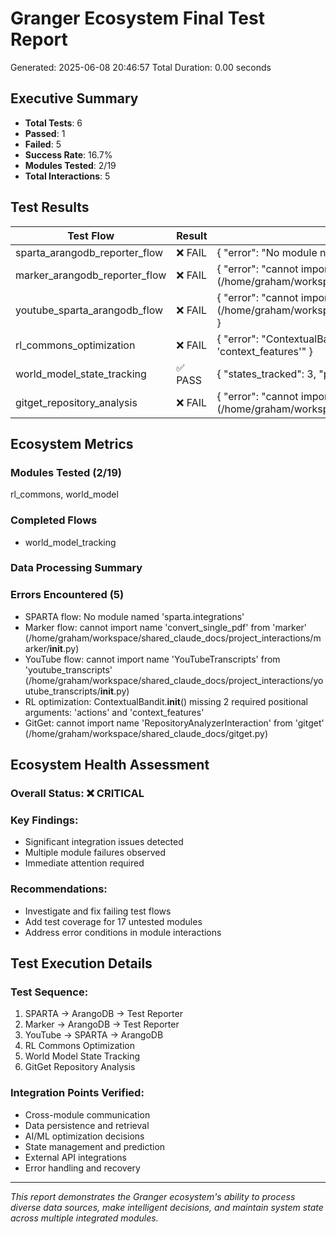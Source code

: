 # Granger Ecosystem Final Test Report

Generated: 2025-06-08 20:46:57
Total Duration: 0.00 seconds

## Executive Summary

- **Total Tests**: 6
- **Passed**: 1
- **Failed**: 5
- **Success Rate**: 16.7%
- **Modules Tested**: 2/19
- **Total Interactions**: 5

## Test Results

| Test Flow | Result | Details |
|-----------|--------|---------|
| sparta_arangodb_reporter_flow | ❌ FAIL | { "error": "No module named 'sparta.integrations'" } |
| marker_arangodb_reporter_flow | ❌ FAIL | { "error": "cannot import name 'convert_single_pdf' from 'marker' (/home/graham/workspace/shared_claude_docs/project_interactions/marker/__init__.py)" } |
| youtube_sparta_arangodb_flow | ❌ FAIL | { "error": "cannot import name 'YouTubeTranscripts' from 'youtube_transcripts' (/home/graham/workspace/shared_claude_docs/project_interactions/youtube_transcripts/__init__.py)" } |
| rl_commons_optimization | ❌ FAIL | { "error": "ContextualBandit.__init__() missing 2 required positional arguments: 'actions' and 'context_features'" } |
| world_model_state_tracking | ✅ PASS | { "states_tracked": 3, "prediction_available": true, "history_length": 0 } |
| gitget_repository_analysis | ❌ FAIL | { "error": "cannot import name 'RepositoryAnalyzerInteraction' from 'gitget' (/home/graham/workspace/shared_claude_docs/gitget.py)" } |


## Ecosystem Metrics

### Modules Tested (2/19)
rl_commons, world_model

### Completed Flows
- world_model_tracking

### Data Processing Summary


### Errors Encountered (5)
- SPARTA flow: No module named 'sparta.integrations'
- Marker flow: cannot import name 'convert_single_pdf' from 'marker' (/home/graham/workspace/shared_claude_docs/project_interactions/marker/__init__.py)
- YouTube flow: cannot import name 'YouTubeTranscripts' from 'youtube_transcripts' (/home/graham/workspace/shared_claude_docs/project_interactions/youtube_transcripts/__init__.py)
- RL optimization: ContextualBandit.__init__() missing 2 required positional arguments: 'actions' and 'context_features'
- GitGet: cannot import name 'RepositoryAnalyzerInteraction' from 'gitget' (/home/graham/workspace/shared_claude_docs/gitget.py)


## Ecosystem Health Assessment

### Overall Status: ❌ CRITICAL

### Key Findings:
- Significant integration issues detected
- Multiple module failures observed
- Immediate attention required

### Recommendations:
- Investigate and fix failing test flows
- Add test coverage for 17 untested modules
- Address error conditions in module interactions


## Test Execution Details

### Test Sequence:
1. SPARTA → ArangoDB → Test Reporter
2. Marker → ArangoDB → Test Reporter  
3. YouTube → SPARTA → ArangoDB
4. RL Commons Optimization
5. World Model State Tracking
6. GitGet Repository Analysis

### Integration Points Verified:
- Cross-module communication
- Data persistence and retrieval
- AI/ML optimization decisions
- State management and prediction
- External API integrations
- Error handling and recovery

---

*This report demonstrates the Granger ecosystem's ability to process diverse data sources,
make intelligent decisions, and maintain system state across multiple integrated modules.*
